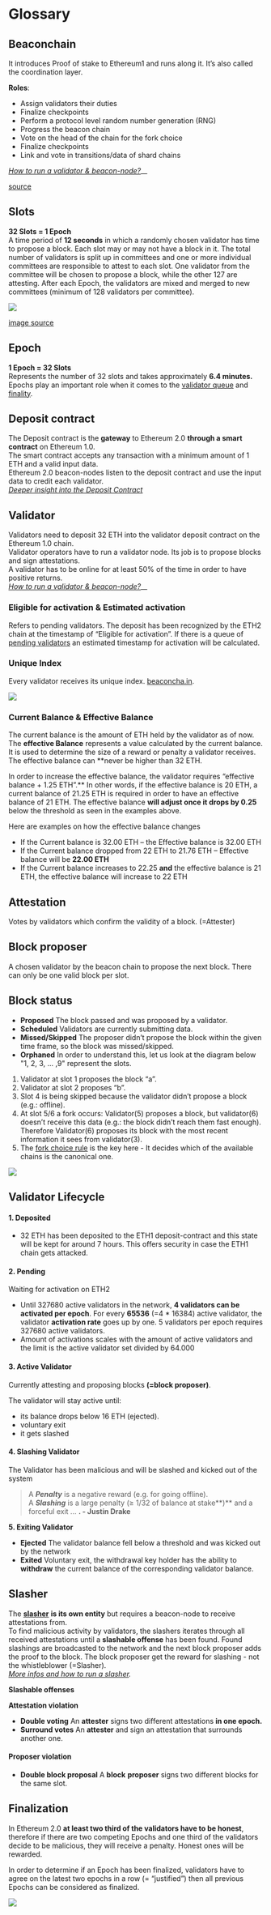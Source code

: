 # Glossary

## Beaconchain

It introduces Proof of stake to Ethereum1 and runs along it. It’s also called the coordination layer.

**Roles**:

* Assign validators their duties
* Finalize checkpoints
* Perform a protocol level random number generation \(RNG\)
* Progress the beacon chain
* Vote on the head of the chain for the fork choice
* Finalize checkpoints
* Link and vote in transitions/data of shard chains

[_How to run a validator & beacon-node?_](https://kb.beaconcha.in/tutorial-eth2-multiclient/prysm-client)\_\_

[source](https://notes.ethereum.org/@djrtwo/Bkn3zpwxB#High-level-overview)

## Slots

**32 Slots = 1 Epoch**  
A time period of **12 seconds** in which a randomly chosen validator has time to propose a block. Each slot may or may not have a block in it. The total number of validators is split up in committees and one or more individual committees are responsible to attest to each slot. One validator from the committee will be chosen to propose a block, while the other 127 are attesting. After each Epoch, the validators are mixed and merged to new committees \(minimum of 128 validators per committee\).

![](https://user-images.githubusercontent.com/26490734/73458538-bd09eb80-4375-11ea-83a1-27b5fb1394a1.png)

[image source](https://medium.com/coinmonks/eth2-0-phase-0-basics-for-new-contributors-8a0a22bc38c7)

## Epoch

**1 Epoch = 32 Slots**  
Represents the number of 32 slots and takes approximately **6.4 minutes.**   
Epochs play an important role when it comes to the [validator queue](https://kb.beaconcha.in/glossary#2-pending) and [finality](https://kb.beaconcha.in/glossary#finalization). 

## Deposit contract

The Deposit contract is the **gateway** to Ethereum 2.0 **through a smart contract** on Ethereum 1.0.   
The smart contract accepts any transaction with a minimum amount of 1 ETH and a valid input data.  
Ethereum 2.0 beacon-nodes listen to the deposit contract and use the input data to credit each validator.   
[_Deeper insight into the Deposit Contract_](https://kb.beaconcha.in/ethereum-2.0-and-depositing-process)

## Validator

Validators need to deposit 32 ETH into the validator deposit contract on the Ethereum 1.0 chain.  
Validator operators have to run a validator node. Its job is to propose blocks and sign attestations.  
A validator has to be online for at least 50% of the time in order to have positive returns.     
[_How to run a validator & beacon-node?_](https://kb.beaconcha.in/tutorial-eth2-multiclient/prysm-client)\_\_

### Eligible for activation & Estimated activation

Refers to pending validators. The deposit has been recognized by the ETH2 chain at the timestamp of “Eligible for activation”. If there is a queue of [pending validators](https://www.beaconcha.in/validators) an estimated timestamp for activation will be calculated.

### Unique Index

Every validator receives its unique index.  [beaconcha.in](https://www.beaconcha.in/).

![](https://user-images.githubusercontent.com/26490734/73483294-7630eb80-439f-11ea-85ef-2ce08c7a7e1a.png)

### Current Balance & Effective Balance

The current balance is the amount of ETH held by the validator as of now. The **effective Balance** represents a value calculated by the current balance. It is used to determine the size of a reward or penalty a validator receives. The effective balance can **never be higher than 32 ETH.  
  
In order to increase the effective balance, the validator requires “effective balance + 1.25 ETH”.** In other words, if the effective balance is 20 ETH, a current balance of 21.25 ETH is required in order to have an effective balance of 21 ETH. The effective balance **will adjust once it drops by 0.25** below the threshold as seen in the examples above.

Here are examples on how the effective balance changes

* If the Current balance is 32.00 ETH – the Effective balance is 32.00 ETH
* If the Current balance dropped from 22 ETH to 21.76 ETH – Effective balance will be **22.00 ETH**
* If the Current balance increases to 22.25 **and** the effective balance is 21 ETH, the effective balance will increase to 22 ETH

## Attestation

Votes by validators which confirm the validity of a block. \(=Attester\)

## Block proposer

A chosen validator by the beacon chain to propose the next block. There can only be one valid block per slot.

## Block status

* **Proposed** The block passed and was proposed by a validator.
* **Scheduled**  Validators are currently submitting data.
* **Missed/Skipped**  The proposer didn’t propose the block within the given time frame, so the block was missed/skipped.
* **Orphaned**  In order to understand this, let us look at the diagram below "1, 2, 3, ... ,9" represent the slots.

1. Validator at slot 1 proposes the block “a”.
2. Validator at slot 2 proposes “b”.
3. Slot 4 is being skipped because the validator didn’t propose a block \(e.g.: offline\).
4. At slot 5/6 a fork occurs: Validator\(5\) proposes a block, but validator\(6\) doesn’t receive this data \(e.g.: the block didn’t reach them fast enough\). Therefore Validator\(6\) proposes its block with the most recent information it sees from validator\(3\).
5. The [fork choice rule](https://notes.ethereum.org/@vbuterin/rkhCgQteN?type=view#LMD-GHOST-fork-choice-rule) is the key here - It decides which of the available chains is the canonical one.

![](.gitbook/assets/image%20%28102%29.png)

## **Validator Lifecycle**

#### **1. Deposited** 

* 32 ETH has been deposited to the ETH1 deposit-contract and this state will be kept for around 7 hours. This offers security in case the ETH1 chain gets attacked.

#### **2. Pending**

Waiting for activation on ETH2

* Until 327680 active validators in the network, **4 validators can be activated per epoch**.  For every **65536** \(=4 \* 16384\) active validator, the validator **activation rate** goes up by one. 5 validators per epoch requires 327680 active validators. 
* Amount of activations scales with the amount of active validators and the limit is the active validator set divided by 64.000

#### **3. Active Validator** 

Currently attesting and proposing blocks **\(=block proposer\)**.

The validator will stay active until:

* its balance drops below 16 ETH \(ejected\).
* voluntary exit
* it gets slashed

#### **4. Slashing Validator** 

The Validator has been malicious and will be slashed and kicked out of the system

> A _**Penalty**_ is a negative reward \(e.g. for going offline\).   
> A _**Slashing**_ is a large penalty \(≥ 1/32 of balance at stake**\)** and a forceful exit ... **. - Justin Drake**

  
**5. Exiting Validator**

* **Ejected**  The validator balance fell below a threshold and was kicked out by the network 
* **Exited**  Voluntary exit, the withdrawal key holder has the ability to **withdraw** the current balance of the corresponding validator balance.

## Slasher 

The [**slasher**](https://kb.beaconcha.in/tutorial-eth2-multiclient/prysm-client/slasher-windows-macos--prysm) **is its own entity** but requires a beacon-node to receive attestations from.  
To find malicious activity by validators, the slashers iterates through all received attestations until a **slashable offense** has been found. Found slashings are broadcasted to the network and the next block proposer adds the proof to the block. The block proposer get the reward for slashing - not the whistleblower \(=Slasher\).  
[_More infos and how to run a slasher_](https://kb.beaconcha.in/tutorial-eth2-multiclient/prysm-client/slasher-windows-macos--prysm)_._  
  
**Slashable offenses**

**Attestation violation**

* **Double voting**  An **attester** signs two different attestations **in one epoch.** 
* **Surround votes** An **attester** and sign an attestation that surrounds another one.

#### Proposer violation

* **Double block proposal** A **block** **proposer** signs two different blocks for the same slot.

## Finalization

In Ethereum 2.0 **at least two third of the validators have to be honest**, therefore if there are two competing Epochs and one third of the validators decide to be malicious, they will receive a penalty. Honest ones will be rewarded.

In order to determine if an Epoch has been finalized, validators have to agree on the latest two epochs in a row \(= “justified”\) then all previous Epochs can be considered as finalized.

![](https://user-images.githubusercontent.com/26490734/73467349-81761e00-4383-11ea-8733-af69fa72ebf6.png)


